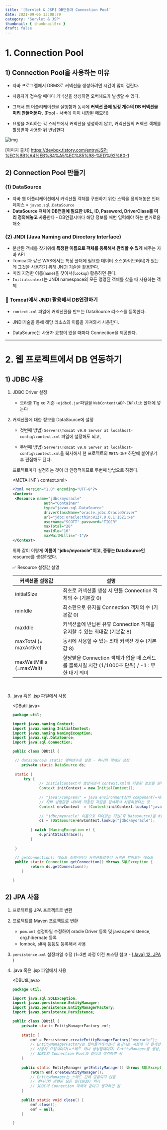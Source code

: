 ```yaml
---
title: '[Servlet & JSP] DB연동과 Connection Pool'
date: 2021-09-05 13:08:79
category: 'Servlet & JSP'
thumbnail: { thumbnailSrc }
draft: false
---
```






# 1. Connection Pool

## 1) Connection Pool을 사용하는 이유

- 자바 프로그램에서 DBMS로 커넥션을 생성하려면 시간이 많이 걸린다.

- 사용자가 접속할 때마다 커넥션을 생성하면 오버헤드가 발생할 수 있다.

- 그래서 웹 어플리케이션을 실행함과 동시에 **커넥션 풀에 일정 개수의 DB 커넥션을 미리 만들어둔다.** (Pool - 서버에 이미 내장된 메모리)

- 요청을 처리하는 각 스레드에서 커넥션을 생성하지 않고, 커넥션풀의 커넥션 객체를 할당받아 사용한 뒤 반납한다


![img](https://t1.daumcdn.net/cfile/tistory/2629B3375492CD3E10)

[이미지 출처] https://devbox.tistory.com/entry/JSP-%EC%BB%A4%EB%84%A5%EC%85%98-%ED%92%80-1





## 2) Connection Pool 만들기

### (1)  DataSource

- 자바 웹 어플리케이션에서 커넥션풀 객체를 구현하기 위한 스펙을 정의해놓은 인터페이스 =  `javax.sql.DataSource`
- **DataSource 객체에 DB연결에 필요한 URL, ID, Password, DriverClass를 미리 정의해놓고 사용**한다 - DB연결시마다 해당 정보를 매번 입력해야 하는 번거로움 해소



### (2)  JNDI (Java Naming and Directory Interface)

- 분산된 객체를 찾기위해 **특정한 이름으로 객체를 등록해서 관리할 수 있게** 해주는 자바 API
- Tomcat과 같은 WAS에서는 특정 폴더에 필요한 데이터 소스(라이브러리)가 있는데 그것을 사용하기 위해 JNDI 기술을 활용한다.
- 미리 지정한 이름(`name`)을 찾아서(`lookup`) 활용하면 된다.
- `Initialcontext`는 JNDI namespace의 모든 명명된 객체를 찾을 때 사용하는 객체



### 💎 Tomcat에서 JNDI 활용해서 DB연결하기

- `context.xml` 파일에 커넥션풀을 만드는 DataSource 리소스를 등록한다.

- JNDI기술을 통해 해당 리소스의 이름을 가져와서 사용한다.

- DataSource는 사용자 요청이 있을 때마다 Connection을 제공한다.

    

--------------------------



# 2. 웹 프로젝트에서 DB 연동하기

## 1) JDBC 사용

1. JDBC Driver 설정

   - 오라클 11g xe 기준 -`ojdbc6.jar`파일을 `WebContent\WEP-INF\lib` 폴더에 넣는다

   

2. 커넥션풀에 대한 정보를 DataSource에 설정

   - 첫번째 방법) `Servers\Tomcat v9.0 Server at localhost-config\context.xml` 파일에 설정해도 되고,

   - 두번째 방법) `Servers\Tomcat v9.0 Server at localhost-config\context.xml`을 복사해서 현 프로젝트의 `META-INF` 하단에 붙여넣기 후 편집해도 된다. 

     

   프로젝트마다 설정하는 것이 더 안정적이므로 두번째 방법으로 하겠다.

   <META-INF \ context.xml>

   ```xml
   <?xml version="1.0" encoding="UTF-8"?>
   <Context>
   	<Resource name="jdbc/myoracle" 
                 auth="Container"
                 type="javax.sql.DataSource" 
                 driverClassName="oracle.jdbc.OracleDriver"
                 url="jdbc:oracle:thin:@127.0.0.1:1521:xe"
                 username="SCOTT" password="TIGER" 
                 maxTotal="20" 
                 maxIdle="10"
                 maxWaitMillis="-1"/>
   </Context>
   ```

   위와 같이 이렇게 **이름이 "jdbc/myoracle"이고, 종류는 DataSource인** resource를 생성하였다.

   ✅ Resource 설정값 설명

   | 커넥션풀 설정값          | 설명                                                         |
   | ------------------------ | ------------------------------------------------------------ |
   | initialSize              | 최초로 커넥션풀 생성 시 만들 Connection 객체의 수 (기본값 0) |
   | minIdle                  | 최소한으로 유지될 Connection 객체의 수 (기본값 0)            |
   | maxIdle                  | 커넥션풀에 반납된 유휴 Connection 객체를 유지할 수 있는 최대값 (기본값 8) |
   | maxTotal (= maxActive)   | 동시에 사용할 수 있는 최대 커넥션 갯수 (기본값 8)            |
   | maxWaitMillis (=maxWait) | 할당받을 Connection 객체가 없을 때 스레드를 블록시킬 시간 (1/1000초 단위) / -1 : 무한 대기 의미 |

   ​	 

3. .java 혹은 .jsp 파일에서 사용

   <DButil.java>

   ```java
   package util;
   
   import javax.naming.Context;
   import javax.naming.InitialContext;
   import javax.naming.NamingException;
   import javax.sql.DataSource;
   import java.sql.Connection;
   
   public class DBUtil {
   
   	// datasource는 static 멤버변수로 설정 - 하나의 객체만 생성
       private static DataSource ds;   
   	
   	static {
   		try {
               // InitialContext가 생성되면서 context.xml에 저장된 정보를 읽어온다
               Context initContext = new InitialContext(); 
   			
               // "java:/comp/env" = java environment상의 component(=재사용 가능한 객체)
               // 자바 실행환경 내부에 저장된 자원을 검색해서 사용하겠다는 뜻
               Context envContext  = (Context)initContext.lookup("java:/comp/env");  
   			
               // "jdbc/myoracle" 이름으로 되어있는 자원(즉 Datasource)을 ds라는 변수명으로 사용
               ds = (DataSource)envContext.lookup("jdbc/myoracle");
               
           } catch (NamingException e) {
               e.printStackTrace();
           }
   		
   	}
   
   	// getConnection() 메소드 실행시마다 커넥션풀로부터 커넥션 받아오는 메소드
   	public static Connection getConnection() throws SQLException {
           return ds.getConnection();  
       }
   
   }
   ```
   
   

## 2) JPA 사용

1. 프로젝트를 JPA 프로젝트로 변환 
2. 프로젝트를 Maven 프로젝트로 변환 
   - `pom.xml` 설정파일 수정하여 oracle Driver 등록 및 javax.persistence, org.hibernate 등록 
   - lombok, slf4j 등등도 등록해서 사용

3. `persistence.xml` 설정파일 수정 (1~3번 과정  이전 포스팅 참고 - [[Java] 12. JPA](https://hyemin-jang.github.io/Java/12.JPA/) )

4. .java 혹은 .jsp 파일에서 사용

   <DBUtil.java>

   ```java
   package util;
   
   import java.sql.SQLException;
   import javax.persistence.EntityManager;
   import javax.persistence.EntityManagerFactory;
   import javax.persistence.Persistence;
   
   public class DBUtil {
       private static EntityManagerFactory emf;
       
       static {
           emf = Persistence.createEntityManagerFactory("myoracle");
           // EntityManagerFactory는 웹어플리케이션이 로딩되는 시점에 딱 한개만 생성
           // 사용자 요청시마다(=스레드 하나 생성될때마다) EntityManager를 생성, 관리
           // JDBC의 Connection Pool과 같다고 생각하면 됨
       }
       
       public static EntityManager getEntityManager() throws SQLException {
           return emf.createEntityManager();
           // EntityManager는 스레드 간에 공유되지 않음
           // 엔티티와 관련된 모든 일(CRUD) 처리
           // JDBC의 Connection 객체와 같다고 생각하면 됨
       }
       
       public static void close() {
           emf.close();
           emf = null;
       }
   
   }
   ```
   
   



